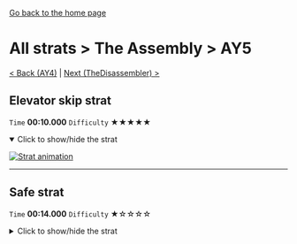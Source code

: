 [Go back to the home page](https://github.com/Doublevil/scbspeedrun)

# All strats > The Assembly > AY5

[< Back (AY4)](https://github.com/Doublevil/scbspeedrun/blob/main/levels/all_lvl/A/AY4.md) | [Next (TheDisassembler) >](https://github.com/Doublevil/scbspeedrun/blob/main/levels/all_lvl/A/TheDisassembler.md)

## Elevator skip strat

`Time` **00:10.000** `Difficulty` ★★★★★
<details open>
  <summary>Click to show/hide the strat</summary>

  [![Strat animation](https://github.com/Doublevil/scbspeedrun/blob/main/media/levels/A/AY5_ElevatorSkip.webp)](https://github.com/Doublevil/scbspeedrun/blob/main/media/levels/A/AY5_ElevatorSkip.mp4?raw=true)
</details>

---
## Safe strat

`Time` **00:14.000** `Difficulty` ★☆☆☆☆
<details>
  <summary>Click to show/hide the strat</summary>

  [![Strat animation](https://github.com/Doublevil/scbspeedrun/blob/main/media/levels/A/AY5_Strat.webp)](https://github.com/Doublevil/scbspeedrun/blob/main/media/levels/A/AY5_Strat.mp4?raw=true)
</details>
